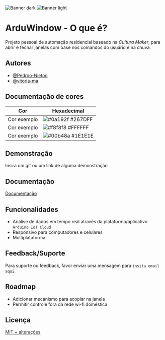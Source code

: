 ![Banner dark](https://user-images.githubusercontent.com/102625628/216847397-6f4bc3e4-d222-433c-bd95-065190160718.png#gh-dark-mode-only)
![Banner light](https://user-images.githubusercontent.com/102625628/216847398-6f8093b4-d2ce-4c3f-a7d8-0b6819e130a6.png#gh-light-mode-only)

# ArduWindow - O que é?
Projeto pessoal de automação residencial baseado na _Cultura Maker_, para abrir e fechar janelas com base nos comandos do usuário e na chuva.

## Autores
- [@Pedroo-Nietoo](https://www.github.com/Pedroo-Nietoo)
- [@vitoria-ma](https://github.com/vitoria-ma)

## Documentação de cores
| Cor               | Hexadecimal                                                |
| ----------------- | ---------------------------------------------------------------- |
| Cor exemplo       | ![#0a192f](https://via.placeholder.com/10/5A9CFF?text=+) #267DFF |
| Cor exemplo       | ![#f8f8f8](https://via.placeholder.com/10/FFFFFF?text=+) #FFFFFF |
| Cor exemplo       | ![#00b48a](https://via.placeholder.com/10/1E1E1E?text=+) #1E1E1E |


## Demonstração
Insira um gif ou um link de alguma demonstração


## Documentação
[Documentação](https://link-da-documentação)


## Funcionalidades
- Análise de dados em tempo real através da plataforma/aplicativo `Arduino IoT Cloud`
- Responsivo para computadores e celulares
- Multiplataforma


## Feedback/Suporte
Para suporte ou feedback, favor enviar uma mensagem para `insita email aqui`.


## Roadmap
- Adicionar mecanismo para acoplar na janela
- Permitir controle fora da rede wi-fi doméstica


## Licença
[MIT + alterações](https://choosealicense.com/licenses/mit/)
